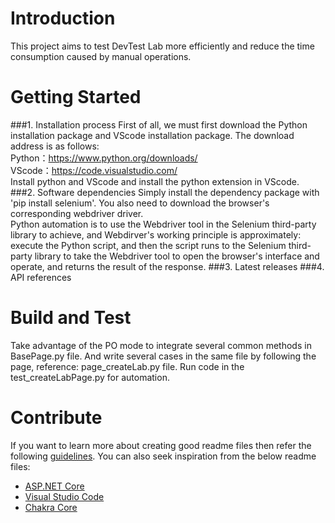 # Introduction 
This project aims to test DevTest Lab more efficiently and reduce the time consumption caused by manual operations. 

# Getting Started
###1.	Installation process
First of all, we must first download the Python installation package and VScode installation package.
The download address is as follows:  
Python：https://www.python.org/downloads/  
VScode：https://code.visualstudio.com/  
Install python and VScode and install the python extension in VScode.
###2.	Software dependencies
Simply install the dependency package with 'pip install selenium'. You also need to download the browser's corresponding webdriver driver.  
Python automation is to use the Webdriver tool in the Selenium third-party library to achieve, and Webdirver's working principle is approximately: execute the Python script, and then the script runs to the Selenium third-party library to take the Webdriver tool to open the browser's interface and operate, and returns the result of the response.
###3.	Latest releases
###4.	API references

# Build and Test
Take advantage of the PO mode to integrate several common methods in BasePage.py file. And write several cases in the same file by following the page, reference: page_createLab.py file.
Run code in the test_createLabPage.py for automation.

# Contribute

If you want to learn more about creating good readme files then refer the following [guidelines](https://docs.microsoft.com/en-us/azure/devops/repos/git/create-a-readme?view=azure-devops). You can also seek inspiration from the below readme files:
- [ASP.NET Core](https://github.com/aspnet/Home)
- [Visual Studio Code](https://github.com/Microsoft/vscode)
- [Chakra Core](https://github.com/Microsoft/ChakraCore)